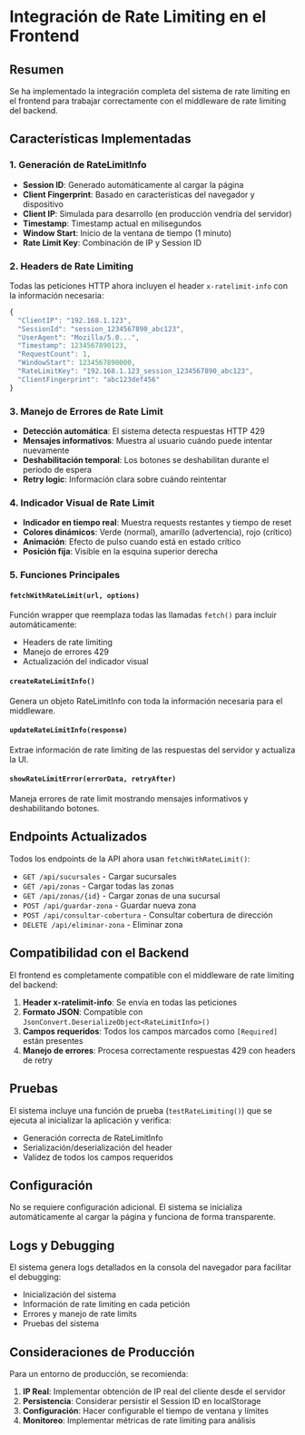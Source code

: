 # Integración de Rate Limiting en el Frontend

## Resumen

Se ha implementado la integración completa del sistema de rate limiting en el frontend para trabajar correctamente con el middleware de rate limiting del backend.

## Características Implementadas

### 1. Generación de RateLimitInfo
- **Session ID**: Generado automáticamente al cargar la página
- **Client Fingerprint**: Basado en características del navegador y dispositivo
- **Client IP**: Simulada para desarrollo (en producción vendría del servidor)
- **Timestamp**: Timestamp actual en milisegundos
- **Window Start**: Inicio de la ventana de tiempo (1 minuto)
- **Rate Limit Key**: Combinación de IP y Session ID

### 2. Headers de Rate Limiting
Todas las peticiones HTTP ahora incluyen el header `x-ratelimit-info` con la información necesaria:

```javascript
{
  "ClientIP": "192.168.1.123",
  "SessionId": "session_1234567890_abc123",
  "UserAgent": "Mozilla/5.0...",
  "Timestamp": 1234567890123,
  "RequestCount": 1,
  "WindowStart": 1234567890000,
  "RateLimitKey": "192.168.1.123_session_1234567890_abc123",
  "ClientFingerprint": "abc123def456"
}
```

### 3. Manejo de Errores de Rate Limit
- **Detección automática**: El sistema detecta respuestas HTTP 429
- **Mensajes informativos**: Muestra al usuario cuándo puede intentar nuevamente
- **Deshabilitación temporal**: Los botones se deshabilitan durante el período de espera
- **Retry logic**: Información clara sobre cuándo reintentar

### 4. Indicador Visual de Rate Limit
- **Indicador en tiempo real**: Muestra requests restantes y tiempo de reset
- **Colores dinámicos**: Verde (normal), amarillo (advertencia), rojo (crítico)
- **Animación**: Efecto de pulso cuando está en estado crítico
- **Posición fija**: Visible en la esquina superior derecha

### 5. Funciones Principales

#### `fetchWithRateLimit(url, options)`
Función wrapper que reemplaza todas las llamadas `fetch()` para incluir automáticamente:
- Headers de rate limiting
- Manejo de errores 429
- Actualización del indicador visual

#### `createRateLimitInfo()`
Genera un objeto RateLimitInfo con toda la información necesaria para el middleware.

#### `updateRateLimitInfo(response)`
Extrae información de rate limiting de las respuestas del servidor y actualiza la UI.

#### `showRateLimitError(errorData, retryAfter)`
Maneja errores de rate limit mostrando mensajes informativos y deshabilitando botones.

## Endpoints Actualizados

Todos los endpoints de la API ahora usan `fetchWithRateLimit()`:

- `GET /api/sucursales` - Cargar sucursales
- `GET /api/zonas` - Cargar todas las zonas
- `GET /api/zonas/{id}` - Cargar zonas de una sucursal
- `POST /api/guardar-zona` - Guardar nueva zona
- `POST /api/consultar-cobertura` - Consultar cobertura de dirección
- `DELETE /api/eliminar-zona` - Eliminar zona

## Compatibilidad con el Backend

El frontend es completamente compatible con el middleware de rate limiting del backend:

1. **Header x-ratelimit-info**: Se envía en todas las peticiones
2. **Formato JSON**: Compatible con `JsonConvert.DeserializeObject<RateLimitInfo>()`
3. **Campos requeridos**: Todos los campos marcados como `[Required]` están presentes
4. **Manejo de errores**: Procesa correctamente respuestas 429 con headers de retry

## Pruebas

El sistema incluye una función de prueba (`testRateLimiting()`) que se ejecuta al inicializar la aplicación y verifica:

- Generación correcta de RateLimitInfo
- Serialización/deserialización del header
- Validez de todos los campos requeridos

## Configuración

No se requiere configuración adicional. El sistema se inicializa automáticamente al cargar la página y funciona de forma transparente.

## Logs y Debugging

El sistema genera logs detallados en la consola del navegador para facilitar el debugging:

- Inicialización del sistema
- Información de rate limiting en cada petición
- Errores y manejo de rate limits
- Pruebas del sistema

## Consideraciones de Producción

Para un entorno de producción, se recomienda:

1. **IP Real**: Implementar obtención de IP real del cliente desde el servidor
2. **Persistencia**: Considerar persistir el Session ID en localStorage
3. **Configuración**: Hacer configurable el tiempo de ventana y límites
4. **Monitoreo**: Implementar métricas de rate limiting para análisis
